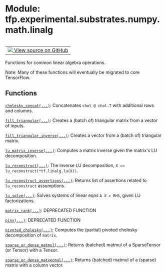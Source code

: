 <div itemscope itemtype="http://developers.google.com/ReferenceObject">
<meta itemprop="name" content="tfp.experimental.substrates.numpy.math.linalg" />
<meta itemprop="path" content="Stable" />
</div>

# Module: tfp.experimental.substrates.numpy.math.linalg


<table class="tfo-notebook-buttons tfo-api" align="left">

<td>
  <a target="_blank" href="https://github.com/tensorflow/probability/blob/master/tensorflow_probability/python/experimental/substrates/numpy/math/linalg.py">
    <img src="https://www.tensorflow.org/images/GitHub-Mark-32px.png" />
    View source on GitHub
  </a>
</td></table>



Functions for common linear algebra operations.

<!-- Placeholder for "Used in" -->

Note: Many of these functions will eventually be migrated to core TensorFlow.

## Functions

[`cholesky_concat(...)`](../../../../../tfp/experimental/substrates/numpy/math/linalg/cholesky_concat.md): Concatenates `chol @ chol.T` with additional rows and columns.

[`fill_triangular(...)`](../../../../../tfp/experimental/substrates/numpy/math/fill_triangular.md): Creates a (batch of) triangular matrix from a vector of inputs.

[`fill_triangular_inverse(...)`](../../../../../tfp/experimental/substrates/numpy/math/fill_triangular_inverse.md): Creates a vector from a (batch of) triangular matrix.

[`lu_matrix_inverse(...)`](../../../../../tfp/experimental/substrates/numpy/math/linalg/lu_matrix_inverse.md): Computes a matrix inverse given the matrix's LU decomposition.

[`lu_reconstruct(...)`](../../../../../tfp/experimental/substrates/numpy/math/linalg/lu_reconstruct.md): The inverse LU decomposition, `X == lu_reconstruct(*tf.linalg.lu(X))`.

[`lu_reconstruct_assertions(...)`](../../../../../tfp/experimental/substrates/numpy/math/linalg/lu_reconstruct_assertions.md): Returns list of assertions related to `lu_reconstruct` assumptions.

[`lu_solve(...)`](../../../../../tfp/experimental/substrates/numpy/math/linalg/lu_solve.md): Solves systems of linear eqns `A X = RHS`, given LU factorizations.

[`matrix_rank(...)`](../../../../../tfp/experimental/substrates/numpy/math/linalg/matrix_rank.md): DEPRECATED FUNCTION

[`pinv(...)`](../../../../../tfp/experimental/substrates/numpy/math/linalg/pinv.md): DEPRECATED FUNCTION

[`pivoted_cholesky(...)`](../../../../../tfp/experimental/substrates/numpy/math/linalg/pivoted_cholesky.md): Computes the (partial) pivoted cholesky decomposition of `matrix`.

[`sparse_or_dense_matmul(...)`](../../../../../tfp/experimental/substrates/numpy/math/linalg/sparse_or_dense_matmul.md): Returns (batched) matmul of a SparseTensor (or Tensor) with a Tensor.

[`sparse_or_dense_matvecmul(...)`](../../../../../tfp/experimental/substrates/numpy/math/linalg/sparse_or_dense_matvecmul.md): Returns (batched) matmul of a (sparse) matrix with a column vector.

